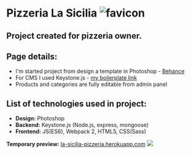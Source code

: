 # Pizzeria La Sicilia  ![favicon](https://images84.fotosik.pl/903/967be7e0d9ddbbfc.png)

## Project created for pizzeria owner.

## Page details:

* I'm started project from design a template in Photoshop - <a href="https://www.behance.net/gallery/58871905/Pizzeria" target="_blank">Behance</a>
* For CMS I used Keystone.js - <a href="https://github.com/mtrybus2208/keystone-boilerplate-webpack-bootstrap4" target="_blank">my boilerplate link</a>
* Products and categories are fully editable from admin panel

## List of technologies used in project:
* <strong>Design:</strong> Photoshop
* <strong>Backend:</strong> Keystone.js (Node.js, express, mongoose)
* <strong>Frontend:</strong> JS(ES6), Webpack 2, HTML5, CSS(Sass)


<strong>Temporary preview:</strong> <a href="https://la-sicilia-pizzeria.herokuapp.com/">la-sicilia-pizzeria.herokuapp.com</a>
<img src="https://images82.fotosik.pl/904/2014279e1f6c910d.jpg">
